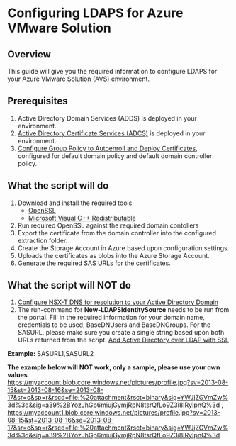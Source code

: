 # Configuring LDAPS for Azure VMware Solution

## Overview

This guide will give you the required information to configure LDAPS for your Azure VMware Solution (AVS) environment.

## Prerequisites

1. Active Directory Domain Services (ADDS) is deployed in your environment.
2. [Active Directory Certificate Services (ADCS)](https://learn.microsoft.com/en-us/previous-versions/windows/it-pro/windows-server-2012-r2-and-2012/hh831740(v=ws.11) ) is deployed in your environment.
3. [Configure Group Policy to Autoenroll and Deploy Certificates](https://learn.microsoft.com/en-us/windows/security/threat-protection/windows-firewall/configure-group-policy-to-autoenroll-and-deploy-certificates), configured for default domain policy and default domain controller policy.

## What the script will do

1. Download and install the required tools
    - [OpenSSL](https://www.openssl.org/)
    - [Microsoft Visual C++ Redistributable](https://learn.microsoft.com/en-us/cpp/windows/latest-supported-vc-redist?view=msvc-170)
1. Run required OpenSSL against the required domain contollers
1. Export the certificate from the domain controller into the configured extraction folder.
1. Create the Storage Account in Azure based upon configuration settings.
1. Uploads the certificates as blobs into the Azure Storage Account.
1. Generate the required SAS URLs for the certificates.

## What the script will **NOT** do

1. [Configure NSX-T DNS for resolution to your Active Directory Domain](https://learn.microsoft.com/en-us/azure/azure-vmware/configure-identity-source-vcenter#configure-nsx-t-dns-for-resolution-to-your-active-directory-domain)
2. The run-command for **New-LDAPSIdentitySource** needs to be run from the portal. Fill in the required information for your domain name, credentials to be used, BaseDNUsers and BaseDNGroups. For the SASURL, please make sure you create a single string based upon both URLs returned from the script. [Add Active Directory over LDAP with SSL](https://learn.microsoft.com/en-us/azure/azure-vmware/configure-identity-source-vcenter#add-active-directory-over-ldap-with-ssl) 

**Example:** SASURL1,SASURL2

**The example below will NOT work, only a sample, please use your own values**  
<https://myaccount.blob.core.windows.net/pictures/profile.jpg?sv=2013-08-15&st=2013-08-16&se=2013-08-17&sr=c&sp=r&rscd=file;%20attachment&rsct=binary&sig=YWJjZGVmZw%3d%3d&sig=a39%2BYozJhGp6miujGymjRpN8tsrQfLo9Z3i8IRyIpnQ%3d> **,** <https://myaccount1.blob.core.windows.net/pictures/profile.jpg?sv=2013-08-15&st=2013-08-16&se=2013-08-17&sr=c&sp=r&rscd=file;%20attachment&rsct=binary&sig=YWJjZGVmZw%3d%3d&sig=a39%2BYozJhGp6miujGymjRpN8tsrQfLo9Z3i8IRyIpnQ%3d>
